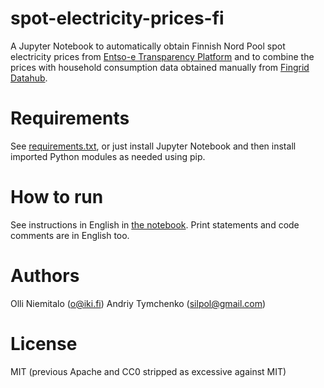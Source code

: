 # spot-electricity-prices-fi

A Jupyter Notebook to automatically obtain Finnish Nord Pool spot electricity prices from [Entso-e Transparency Platform](https://transparency.entsoe.eu/) and to combine the prices with household consumption data obtained manually from [Fingrid Datahub](https://oma.datahub.fi/).

# Requirements

See [requirements.txt](requirements.txt), or just install Jupyter Notebook and then install imported Python modules as needed using pip.

# How to run

See instructions in English in [the notebook](Market_electricity_price_and_consumption.ipynb). Print statements and code comments are in English too.

# Authors

Olli Niemitalo (o@iki.fi)
Andriy Tymchenko (silpol@gmail.com)

# License

MIT (previous Apache and CC0 stripped as excessive against MIT)
